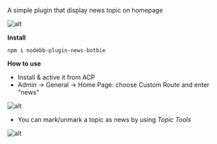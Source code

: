 A simple plugin that display news topic on homepage

![alt](https://i.gyazo.com/9ecdee336cd4223155fba16879fb3576.png)

**Install**
```
npm i nodebb-plugin-news-botbie
```

**How to use**

-  Install & active it from ACP
-  Admin -> General -> Home Page: choose Custom Route and enter "news"

![alt](https://i.gyazo.com/291e34be81298b189725b722b298169e.png)

- You can mark/unmark a topic as news by using *Topic Tools*

![alt](https://i.gyazo.com/e4194d252cc288e0d92bb880a7df4f71.png)
